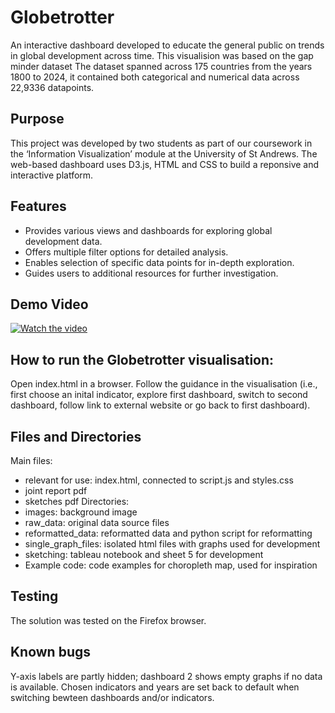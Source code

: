# Globetrotter 
An interactive dashboard developed to educate the general public on trends in global development across time. This visualision was based on the gap minder dataset The dataset spanned across 175 countries from the years 1800 to 2024, it contained both categorical and numerical data across 22,9336 datapoints.
## Purpose
This project was developed by two students as part of our coursework in the ‘Information Visualization’ module at the University of St Andrews. The web-based dashboard uses D3.js, HTML and CSS to build a reponsive and interactive platform.  
## Features
* Provides various views and dashboards for exploring global development data.
* Offers multiple filter options for detailed analysis.
* Enables selection of specific data points for in-depth exploration.
* Guides users to additional resources for further investigation.
## Demo Video
[![Watch the video](http://img.youtube.com/vi/bHvdq3sUcV0/0.jpg)](http://www.youtube.com/watch?v=bHvdq3sUcV0)
## How to run the Globetrotter visualisation:
Open index.html in a browser.
Follow the guidance in the visualisation (i.e., first choose an inital indicator, explore first dashboard, switch to second dashboard, follow link to external website or go back to first dashboard).

## Files and Directories
Main files:
- relevant for use: index.html, connected to script.js and styles.css
- joint report pdf
- sketches pdf
Directories:
- images: background image
- raw_data: original data source files
- reformatted_data: reformatted data and python script for reformatting
- single_graph_files: isolated html files with graphs used for development
- sketching: tableau notebook and sheet 5 for development
- Example code: code examples for choropleth map, used for inspiration


## Testing
The solution was tested on the Firefox browser.

## Known bugs
Y-axis labels are partly hidden; dashboard 2 shows empty graphs if no data is available. Chosen indicators and years are set back to default when switching bewteen dashboards and/or indicators.

